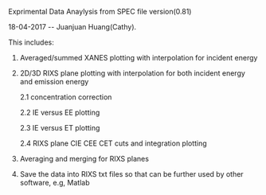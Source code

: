Exprimental Data Anaylysis from SPEC file version(0.81)

18-04-2017 -- Juanjuan Huang(Cathy). 


This includes: 
1. Averaged/summed XANES plotting with interpolation for incident energy

2. 2D/3D RIXS plane plotting with interpolation for both incident energy and emission energy

    2.1 concentration correction
    
    2.2 IE versus EE plotting 
    
    2.3 IE versus ET plotting 
    
    2.4 RIXS plane CIE CEE CET cuts and integration plotting

3. Averaging and merging for RIXS planes

4. Save the data into RIXS txt files so that can be further used by other software, e.g, Matlab
